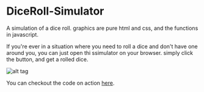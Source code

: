 # DiceRoll-Simulator
A simulation of a dice roll. graphics are pure html and css, and the functions in javascript.

If you're ever in a situation where you need to roll a dice and don't have one around you, you can just open thi ssimulator on your browser. simply click the button, and get a rolled dice.

![alt tag](http://i.imgur.com/83eewzd.png?1)

You can checkout the code on action <a href= 'http://codepen.io/athoug/pen/EKPmwq' target='_blank'>here</a>. 
